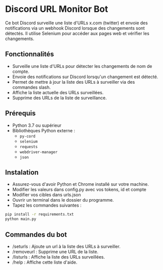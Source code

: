 # Discord URL Monitor Bot

Ce bot Discord surveille une liste d'URLs x.com (twitter) et envoie des notifications via un webhook Discord lorsque des changements sont détectés. Il utilise Selenium pour accéder aux pages web et vérifier les changements.

## Fonctionnalités

- Surveille une liste d'URLs pour détecter les changements de nom de compte.
- Envoie des notifications sur Discord lorsqu'un changement est détecté.
- Permet de mettre à jour la liste des URLs à surveiller via des commandes slash.
- Affiche la liste actuelle des URLs surveillées.
- Supprime des URLs de la liste de surveillance.

## Prérequis

- Python 3.7 ou supérieur
- Bibliothèques Python externe :
  - `py-cord`
  - `selenium`
  - `requests`
  - `webdriver-manager`
  - `json`

## Instalation

- Assurez-vous d'avoir Python et Chrome installé sur votre machine.
- Modifier les valeurs dans config.py avec vos tokens, id et compte
- Modifier vos cibles dans urls.json
- Ouvrir un terminal dans le dossier du programme.
- Tapez les commandes suivantes :
```bash
pip install -r requirements.txt
python main.py
```

## Commandes du bot
- /seturls <url> : Ajoute un url à la liste des URLs à surveiller.
- /removeurl <url> : Supprime une URL de la liste.
- /listurls : Affiche la liste des URLs surveillées.
- /help : Affiche cette liste d'aide.
